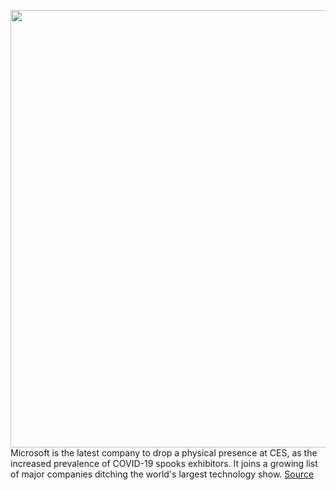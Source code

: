 <img src='https://cdn.vox-cdn.com/thumbor/gTThevwk0AWXlCUuzavFUdRO9pk=/0x0:2040x1360/1200x800/filters:focal(857x517:1183x843)/cdn.vox-cdn.com/uploads/chorus_image/image/70314598/CES-2016-stock-verge-09.0.0.jpg' width='700px' /><br/>
Microsoft is the latest company to drop a physical presence at CES, as the increased prevalence of COVID-19 spooks exhibitors. It joins a growing list of major companies ditching the world's largest technology show.
<a href='https://www.theverge.com/2021/12/24/22853157/ces-microsoft-canceled-omicron-covid'> Source <a/>